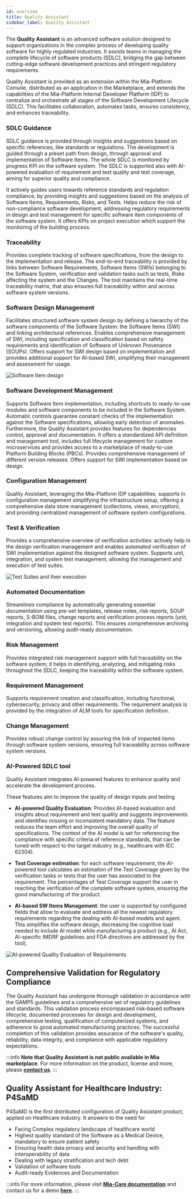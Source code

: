 ```yaml
---
id: overview
title: Quality Assistant
sidebar_label: Quality Assistant
---
```


The **Quality Assistant** is an advanced software solution designed to support organizations in the complex process of developing quality software for highly regulated industries. It assists teams in managing the complete lifecycle of software products (SDLC), bridging the gap between cutting-edge software development practices and stringent regulatory requirements.

Quality Assistant is provided as an extension within the Mia-Platform Console, distributed as an application in the Marketplace, and extends the capabilities of the Mia-Platform Internal Developer Platform (IDP) to centralize and orchestrate all stages of the Software Development Lifecycle (SDLC). This facilitates collaboration, automates tasks, ensures consistency, and enhances traceability.

### SDLC Guidance

SDLC guidance is provided through insights and suggestions based on specific references, like standards or regulations. The development is guided through a preset path from design, through approval and implementation of Software Items. The whole SDLC is monitored by progress KPI on the software system. The SDLC is supported also with AI-powered evaluation of requirement and test quality and test coverage, aiming for superior quality and compliance.

It actively guides users towards reference standards and regulation compliance, by providing insights and suggestions based on the analysis of Software Items, Requirements, Risks, and Tests. Helps reduce the risk of non-compliance software development, addressing regulatory requirements in design and test management for specific software item components of the software system. It offers KPIs on project execution which support the monitoring of the building process.

### Traceability

Provides complete tracking of software specifications, from the design to the implementation and release. The end-to-end traceability is provided by links between Software Requirements, Software Items (SWIs) belonging to the Software System, verification and validation tasks such as tests, Risks affecting the system and the Changes. The tool maintains the real-time traceability matrix, that also ensures full traceability within and across software system versions.

### Software Design Management

Facilitates structured software system design by defining a hierarchy of the software components of the Software System: the Software Items (SWI) and linking architectural references. Enables comprehensive management of SWI, including specification and classification based on safety requirements and identification of Software of Unknown Provenance (SOUPs). Offers support for SWI design based on implementation and provides additional support for AI-based SWI, simplifying their management and assessment for usage.

![Software Item design](./img/software-item-design.png)

### Software Development Management

Supports Software Item implementation, including shortcuts to ready-to-use modules and software components to be included in the Software System. Automatic controls guarantee constant checks of the implementation against the Software specifications, allowing early detection of anomalies. Furthermore, the Quality Assistant provides features for dependencies control, approval and documentation. It offers a standardized API definition and management tool, includes full lifecycle management for custom microservices and provides access to a marketplace of ready-to-use Platform Building Blocks (PBCs). Provides comprehensive management of different version releases. Offers support for SWI implementation based on design.

### Configuration Management

Quality Assistant, leveraging the Mia-Platform IDP capabilities, supports in configuration management simplifying the infrastructure setup, offering a comprehensive data store management (collections, views, encryption), and providing centralized management of software system configurations.

### Test & Verification

Provides a comprehensive overview of verification activities: actively help in the design verification management and enables automated verification of SWI implementation against the designed software system. Supports unit, integration, and system test management, allowing the management and execution of test suites.

![Test Suites and their execution](./img/test-suites.jpg)

### Automated Documentation

Streamlines compliance by automatically generating essential documentation using pre-set templates, release notes, risk reports, SOUP reports, S-BOM files, change reports and verification process reports (unit, integration and system test reports). This ensures comprehensive archiving and versioning, allowing audit-ready documentation.

### Risk Management

Provides integrated risk management support with full traceability on the software system; it helps in identifying, analyzing, and mitigating risks throughout the SDLC, keeping the traceability within the software system.

### Requirement Management

Supports requirement creation and classification, including functional, cybersecurity, privacy and other requirements. The requirement analysis is provided by the integration of ALM tools for specification definition.

### Change Management

Provides robust change control by assuring the link of impacted items through software system versions, ensuring full traceability across software system versions. 

### AI-Powered SDLC tool

Quality Assistant integrates AI-powered features to enhance quality and accelerate the development process. 

These features aim to improve the quality of design inputs and testing

- **AI-powered Quality Evaluation**: Provides AI-based evaluation and insights about requirement and test quality and suggests improvements and identifies missing or inconsistent mandatory data. The feature reduces the team effort and improving the overall quality of specifications. The context of the AI model is set for referencing the compliance with specific criteria of reference standards, that can be tuned with respect to the target industry (e.g., healthcare with IEC 62304).

- **Test Coverage estimation**: for each software requirement, the AI-powered tool calculates an estimation of the Test Coverage given by the verification tasks or tests that the user has associated to the requirement. The percentages of Test Coverage support the user in reaching the verification of the complete software system, ensuring the good manufacturing of the product.

- **AI-based SW Items Management**: the user is supported by configured fields that allow to evaluate and address all the newest regulatory requirements regarding the dealing with AI-based models and agent. This simplifies the software design, decreasing the cognitive load needed to include AI model while manufacturing a product (e.g., AI Act, AI-specific IMDRF guidelines and FDA directives are addressed by the tool).

![AI-powered Quality Evaluation of Requirements](./img/ai-powered-evaluation.jpg)

## Comprehensive Validation for Regulatory Compliance

The Quality Assistant has undergone thorough validation in accordance with the GAMP5 guidelines and a comprehensive set of regulatory guidelines and standards. This validation process encompassed risk-based software lifecycle, documented processes for design and development, comprehensive testing, qualification of computerized systems, and adherence to good automated manufacturing practices. The successful completion of this validation provides assurance of the software's quality, reliability, data integrity, and compliance with applicable regulatory expectations.

:::info
**Note that Quality Assistant is not public available in Mia marketplace**. For more information on the product, license and more, please [**contact us**](mailto:info@mia-care.io?subject=Quality%20Assistant%20info%20and%20license).
:::

## Quality Assistant for Healthcare Industry: P4SaMD

P4SaMD is the first distributed configuration of Quality Assistant product, applied on Healthcare industry. It answers to the need for

- Facing Complex regulatory landscape of healthcare world
- Highest quality standard of the Software as a Medical Device, mandatory to ensure patient safety 
- Ensuring health data privacy and security and handling with interoperability of data
- Dealing with legacy stratification and tech debt
- Validation of software tools
- Audit-ready Evidences and Documentation

:::info
For more information, please visit [**Mia-Care documentation**](https://docs.mia-care.io/docs/p4samd/overview) and contact us for a demo [**here**](https://share.hsforms.com/17fAAgdtfR8m7oJ9ugj4sfw35s51).
:::
